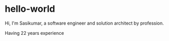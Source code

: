 # hello-world
Hi, I'm Sasikumar, a software engineer and solution architect by profession.

Having 22 years experience
